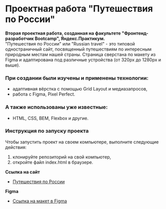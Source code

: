 # Проектная работа "Путешествия по России"

**Вторая проектная работа, созданная на факультете "Фронтенд-разработчик Bootcamp", Яндекс.Практикум.**  
"Путешествия по России" или "Russian travel" - это типовой одностраничный сайт, посвященный путешествиям по интересным природным местам нашей страны. Страница сверстана по макету из Figma и адаптирована под различные устройства (от 320px до 1280px и выше).

### При создании были изучены и применены технологии:
* адаптивная вёрстка с помощью Grid Layout и медиазапросов,
* работа с Figma, Pixel Perfect.

### А также использованы уже известные:
* HTML, CSS, BEM, Flexbox и другие.

### Инструкция по запуску проекта
Чтобы запустить проект на своем компьютере, выполните следующие действия:
1. клонируйте репозиторий на свой компьютер,
2. откройте файл index.html в браузере.  

**Ссылка на сайт**  
* [Путешествия по России](https://polinashchepochkina.github.io/russian-travel-bootcamp/)

**Figma**  
* [Ссылка на макет в Figma](https://www.figma.com/file/5S2WSbEFL6awjVWJ0NWL8Q/Sprint-3_-Russia-_-desktop-mobile?node-id=28503%3A0)
